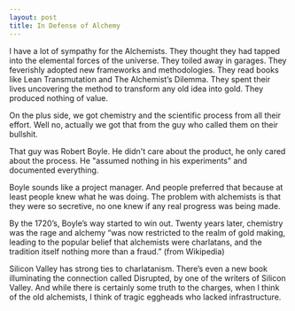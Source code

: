 ```yaml
---
layout: post
title: In Defense of Alchemy
---
```



I have a lot of sympathy for the Alchemists. They thought they had tapped into the elemental forces of the universe. They toiled away in garages. They feverishly adopted new frameworks and methodologies. They read books like Lean Transmutation and The Alchemist’s Dilemma. They spent their lives uncovering the method to transform any old idea into gold. They produced nothing of value.

On the plus side, we got chemistry and the scientific process from all their effort. Well no, actually we got that from the guy who called them on their bullshit.

That guy was Robert Boyle. He didn't care about the product, he only cared about the process.  He "assumed nothing in his experiments" and documented everything.

Boyle sounds like a project manager. And people preferred that because at least people knew what he was doing. The problem with alchemists is that they were so secretive, no one knew if any real progress was being made.

By the 1720’s, Boyle’s way started to win out. Twenty years later, chemistry was the rage and alchemy “was now restricted to the realm of gold making, leading to the popular belief that alchemists were charlatans, and the tradition itself nothing more than a fraud.” (from Wikipedia)

Silicon Valley has strong ties to charlatanism. There’s even a new book illuminating the connection called Disrupted, by one of the writers of Silicon Valley. And while there is certainly some truth to the charges, when I think of the old alchemists, I think of tragic eggheads who lacked infrastructure.
